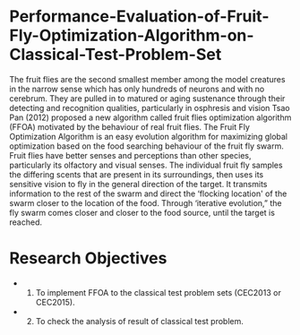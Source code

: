 # Performance-Evaluation-of-Fruit-Fly-Optimization-Algorithm-on-Classical-Test-Problem-Set

The fruit flies are the second smallest member among the model creatures in the narrow sense which has only hundreds of neurons and with no cerebrum. They are pulled in to matured or aging sustenance through their detecting and recognition qualities, particularly in osphresis and vision Tsao Pan (2012) proposed a new algorithm called fruit flies optimization algorithm (FFOA) motivated by the behaviour of real fruit flies. 
The Fruit Fly Optimization Algorithm is an easy evolution algorithm for maximizing global optimization based on the food searching behaviour of the fruit fly swarm. Fruit flies have better senses and perceptions than other species, particularly its olfactory and visual senses. 
The individual fruit fly samples the differing scents that are present in its surroundings, then uses its sensitive vision to fly in the general direction of the target. 
It transmits information to the rest of the swarm and direct the ‘flocking location' of the swarm closer to the location of the food. 
Through ‘iterative evolution,” the fly swarm comes closer and closer to the food source, until the target is reached.  

# Research Objectives 
- 1. To implement FFOA to the classical test problem sets (CEC2013 or CEC2015). 
- 2. To check the analysis of result of classical test problem.
